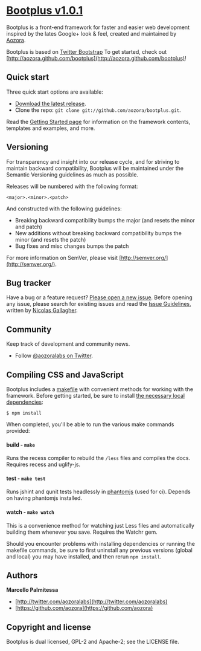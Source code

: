 # [Bootplus v1.0.1](https://github.com/aozora/bootplus)

Bootplus is a front-end framework for faster and easier web development inspired by the lates Google+ look & feel, created and maintained by [Aozora](http://twitter.com/aozoralabs).

Bootplus is based on [Twitter Bootstrap](http://twitter.github.com/bootstrap)
To get started, check out [http://aozora.github.com/bootplus](http://aozora.github.com/bootplus)!



## Quick start

Three quick start options are available:

* [Download the latest release](http://aozora.github.com/bootplus/zipball/master).
* Clone the repo: `git clone git://github.com/aozora/bootplus.git`.

Read the [Getting Started page](http://aozora.github.com/bootplus/getting-started/) for information on the framework contents, templates and examples, and more.



## Versioning

For transparency and insight into our release cycle, and for striving to maintain backward compatibility, Bootplus will be maintained under the Semantic Versioning guidelines as much as possible.

Releases will be numbered with the following format:

`<major>.<minor>.<patch>`

And constructed with the following guidelines:

* Breaking backward compatibility bumps the major (and resets the minor and patch)
* New additions without breaking backward compatibility bumps the minor (and resets the patch)
* Bug fixes and misc changes bumps the patch

For more information on SemVer, please visit [http://semver.org/](http://semver.org/).



## Bug tracker

Have a bug or a feature request? [Please open a new issue](https://github.com/twitter/bootplus/issues). Before opening any issue, please search for existing issues and read the [Issue Guidelines](https://github.com/necolas/issue-guidelines), written by [Nicolas Gallagher](https://github.com/necolas/).



## Community

Keep track of development and community news.

* Follow [@aozoralabs on Twitter](http://twitter.com/aozoralabs).


## Compiling CSS and JavaScript

Bootplus includes a [makefile](Makefile) with convenient methods for working with the framework. Before getting started, be sure to install [the necessary local dependencies](package.json):

```
$ npm install
```

When completed, you'll be able to run the various make commands provided:

#### build - `make`
Runs the recess compiler to rebuild the `/less` files and compiles the docs. Requires recess and uglify-js.

#### test - `make test`
Runs jshint and qunit tests headlessly in [phantomjs](http://code.google.com/p/phantomjs/) (used for ci). Depends on having phantomjs installed.

#### watch - `make watch`
This is a convenience method for watching just Less files and automatically building them whenever you save. Requires the Watchr gem.

Should you encounter problems with installing dependencies or running the makefile commands, be sure to first uninstall any previous versions (global and local) you may have installed, and then rerun `npm install`.




## Authors

**Marcello Palmitessa**

+ [http://twitter.com/aozoralabs](http://twitter.com/aozoralabs)
+ [https://github.com/aozora](https://github.com/aozora)


## Copyright and license

Bootplus is dual licensed, GPL-2 and Apache-2; see the LICENSE file.
